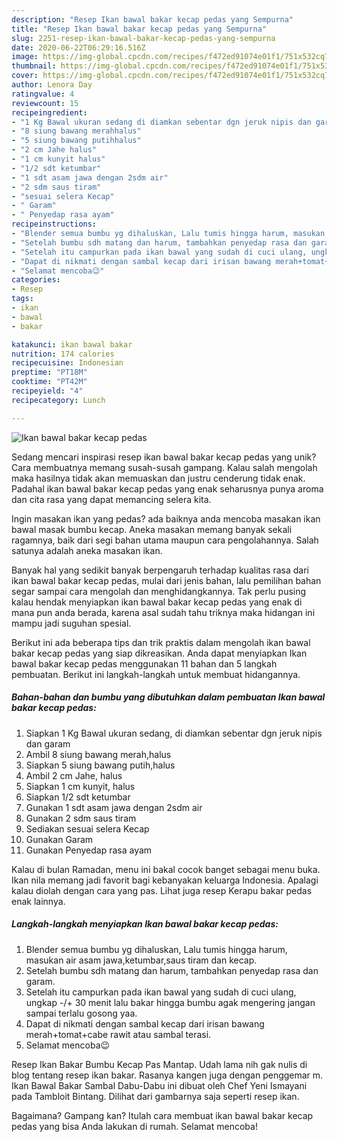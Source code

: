 ```yaml
---
description: "Resep Ikan bawal bakar kecap pedas yang Sempurna"
title: "Resep Ikan bawal bakar kecap pedas yang Sempurna"
slug: 2251-resep-ikan-bawal-bakar-kecap-pedas-yang-sempurna
date: 2020-06-22T06:29:16.516Z
image: https://img-global.cpcdn.com/recipes/f472ed91074e01f1/751x532cq70/ikan-bawal-bakar-kecap-pedas-foto-resep-utama.jpg
thumbnail: https://img-global.cpcdn.com/recipes/f472ed91074e01f1/751x532cq70/ikan-bawal-bakar-kecap-pedas-foto-resep-utama.jpg
cover: https://img-global.cpcdn.com/recipes/f472ed91074e01f1/751x532cq70/ikan-bawal-bakar-kecap-pedas-foto-resep-utama.jpg
author: Lenora Day
ratingvalue: 4
reviewcount: 15
recipeingredient:
- "1 Kg Bawal ukuran sedang di diamkan sebentar dgn jeruk nipis dan garam"
- "8 siung bawang merahhalus"
- "5 siung bawang putihhalus"
- "2 cm Jahe halus"
- "1 cm kunyit halus"
- "1/2 sdt ketumbar"
- "1 sdt asam jawa dengan 2sdm air"
- "2 sdm saus tiram"
- "sesuai selera Kecap"
- " Garam"
- " Penyedap rasa ayam"
recipeinstructions:
- "Blender semua bumbu yg dihaluskan, Lalu tumis hingga harum, masukan air asam jawa,ketumbar,saus tiram dan kecap."
- "Setelah bumbu sdh matang dan harum, tambahkan penyedap rasa dan garam."
- "Setelah itu campurkan pada ikan bawal yang sudah di cuci ulang, ungkap -/+ 30 menit lalu bakar hingga bumbu agak mengering jangan sampai terlalu gosong yaa."
- "Dapat di nikmati dengan sambal kecap dari irisan bawang merah+tomat+cabe rawit atau sambal terasi."
- "Selamat mencoba😉"
categories:
- Resep
tags:
- ikan
- bawal
- bakar

katakunci: ikan bawal bakar 
nutrition: 174 calories
recipecuisine: Indonesian
preptime: "PT18M"
cooktime: "PT42M"
recipeyield: "4"
recipecategory: Lunch

---
```



![Ikan bawal bakar kecap pedas](https://img-global.cpcdn.com/recipes/f472ed91074e01f1/751x532cq70/ikan-bawal-bakar-kecap-pedas-foto-resep-utama.jpg)

Sedang mencari inspirasi resep ikan bawal bakar kecap pedas yang unik? Cara membuatnya memang susah-susah gampang. Kalau salah mengolah maka hasilnya tidak akan memuaskan dan justru cenderung tidak enak. Padahal ikan bawal bakar kecap pedas yang enak seharusnya punya aroma dan cita rasa yang dapat memancing selera kita.

Ingin masakan ikan yang pedas? ada baiknya anda mencoba masakan ikan bawal masak bumbu kecap. Aneka masakan memang banyak sekali ragamnya, baik dari segi bahan utama maupun cara pengolahannya. Salah satunya adalah aneka masakan ikan.

Banyak hal yang sedikit banyak berpengaruh terhadap kualitas rasa dari ikan bawal bakar kecap pedas, mulai dari jenis bahan, lalu pemilihan bahan segar sampai cara mengolah dan menghidangkannya. Tak perlu pusing kalau hendak menyiapkan ikan bawal bakar kecap pedas yang enak di mana pun anda berada, karena asal sudah tahu triknya maka hidangan ini mampu jadi suguhan spesial.


Berikut ini ada beberapa tips dan trik praktis dalam mengolah ikan bawal bakar kecap pedas yang siap dikreasikan. Anda dapat menyiapkan Ikan bawal bakar kecap pedas menggunakan 11 bahan dan 5 langkah pembuatan. Berikut ini langkah-langkah untuk membuat hidangannya.

<!--inarticleads1-->

##### Bahan-bahan dan bumbu yang dibutuhkan dalam pembuatan Ikan bawal bakar kecap pedas:

1. Siapkan 1 Kg Bawal ukuran sedang, di diamkan sebentar dgn jeruk nipis dan garam
1. Ambil 8 siung bawang merah,halus
1. Siapkan 5 siung bawang putih,halus
1. Ambil 2 cm Jahe, halus
1. Siapkan 1 cm kunyit, halus
1. Siapkan 1/2 sdt ketumbar
1. Gunakan 1 sdt asam jawa dengan 2sdm air
1. Gunakan 2 sdm saus tiram
1. Sediakan sesuai selera Kecap
1. Gunakan  Garam
1. Gunakan  Penyedap rasa ayam


Kalau di bulan Ramadan, menu ini bakal cocok banget sebagai menu buka. Ikan nila memang jadi favorit bagi kebanyakan keluarga Indonesia. Apalagi kalau diolah dengan cara yang pas. Lihat juga resep Kerapu bakar pedas enak lainnya. 

<!--inarticleads2-->

##### Langkah-langkah menyiapkan Ikan bawal bakar kecap pedas:

1. Blender semua bumbu yg dihaluskan, Lalu tumis hingga harum, masukan air asam jawa,ketumbar,saus tiram dan kecap.
1. Setelah bumbu sdh matang dan harum, tambahkan penyedap rasa dan garam.
1. Setelah itu campurkan pada ikan bawal yang sudah di cuci ulang, ungkap -/+ 30 menit lalu bakar hingga bumbu agak mengering jangan sampai terlalu gosong yaa.
1. Dapat di nikmati dengan sambal kecap dari irisan bawang merah+tomat+cabe rawit atau sambal terasi.
1. Selamat mencoba😉


Resep Ikan Bakar Bumbu Kecap Pas Mantap. Udah lama nih gak nulis di blog tentang resep ikan bakar. Rasanya kangen juga dengan penggemar m. Ikan Bawal Bakar Sambal Dabu-Dabu ini dibuat oleh Chef Yeni Ismayani pada Tambloit Bintang. Dilihat dari gambarnya saja seperti resep ikan. 

Bagaimana? Gampang kan? Itulah cara membuat ikan bawal bakar kecap pedas yang bisa Anda lakukan di rumah. Selamat mencoba!
